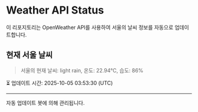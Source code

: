 
# Weather API Status

이 리포지토리는 OpenWeather API를 사용하여 서울의 날씨 정보를 자동으로 업데이트합니다.

## 현재 서울 날씨
> 서울의 현재 날씨: light rain, 온도: 22.94°C, 습도: 86%

⏳ 업데이트 시간: 2025-10-05 03:53:30 (UTC)

---
자동 업데이트 봇에 의해 관리됩니다.

